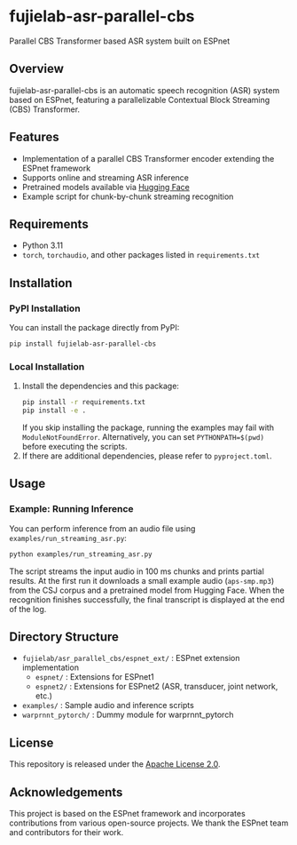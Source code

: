# fujielab-asr-parallel-cbs

Parallel CBS Transformer based ASR system built on ESPnet

## Overview
fujielab-asr-parallel-cbs is an automatic speech recognition (ASR) system based on ESPnet, featuring a parallelizable Contextual Block Streaming (CBS) Transformer.

## Features
- Implementation of a parallel CBS Transformer encoder extending the ESPnet framework
- Supports online and streaming ASR inference
- Pretrained models available via [Hugging Face](https://huggingface.co/)
- Example script for chunk-by-chunk streaming recognition

## Requirements
- Python 3.11
- `torch`, `torchaudio`, and other packages listed in `requirements.txt`

## Installation

### PyPI Installation
You can install the package directly from PyPI:
```bash
pip install fujielab-asr-parallel-cbs
```

### Local Installation
1. Install the dependencies and this package:
   ```bash
   pip install -r requirements.txt
   pip install -e .
   ```
   If you skip installing the package, running the examples may fail with
   `ModuleNotFoundError`. Alternatively, you can set `PYTHONPATH=$(pwd)` before
   executing the scripts.
2. If there are additional dependencies, please refer to `pyproject.toml`.

## Usage
### Example: Running Inference
You can perform inference from an audio file using `examples/run_streaming_asr.py`:

```bash
python examples/run_streaming_asr.py
```

The script streams the input audio in 100&nbsp;ms chunks and prints partial
results. At the first run it downloads a small example audio (`aps-smp.mp3`)
from the CSJ corpus and a pretrained model from Hugging Face. When the
recognition finishes successfully, the final transcript is displayed at the end
of the log.


## Directory Structure
- `fujielab/asr_parallel_cbs/espnet_ext/` : ESPnet extension implementation
  - `espnet/` : Extensions for ESPnet1
  - `espnet2/` : Extensions for ESPnet2 (ASR, transducer, joint network, etc.)
- `examples/` : Sample audio and inference scripts
- `warprnnt_pytorch/` : Dummy module for warprnnt_pytorch

## License
This repository is released under the [Apache License 2.0](https://www.apache.org/licenses/LICENSE-2.0).

## Acknowledgements
This project is based on the ESPnet framework and incorporates contributions from various open-source projects. We thank the ESPnet team and contributors for their work.

